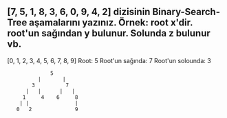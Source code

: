 ## [7, 5, 1, 8, 3, 6, 0, 9, 4, 2] dizisinin Binary-Search-Tree aşamalarını yazınız. Örnek: root x'dir. root'un sağından y bulunur. Solunda z bulunur vb.


[0, 1, 2, 3, 4, 5, 6, 7, 8, 9]
Root: 5
Root'un sağında: 7
Root'un solounda: 3
 
                  5 
              |       |
            3          7
          |   |      |   |
         1     4    6     8
        | |               | 
       0   2              9
